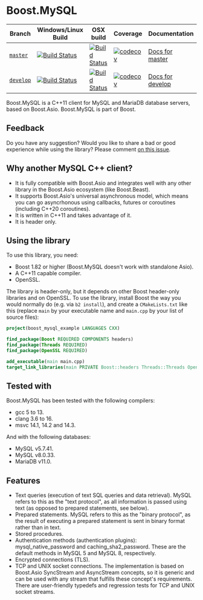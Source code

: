 # Boost.MySQL

Branch | Windows/Linux Build | OSX build | Coverage | Documentation
-------|---------------------|-----------|--------- | -------------
[`master`](https://github.com/boostorg/mysql/tree/master)   | [![Build Status](https://drone.cpp.al/api/badges/boostorg/mysql/status.svg)](https://drone.cpp.al/boostorg/mysql)                        | [![Build Status](https://github.com/boostorg/mysql/actions/workflows/build-code.yml/badge.svg)](https://github.com/boostorg/mysql)                | [![codecov](https://codecov.io/gh/boostorg/mysql/branch/master/graph/badge.svg)](https://codecov.io/gh/boostorg/mysql/branch/master)   | [Docs for master](https://www.boost.org/doc/libs/master/libs/mysql/doc/html/index.html)
[`develop`](https://github.com/boostorg/mysql/tree/develop) | [![Build Status](https://drone.cpp.al/api/badges/boostorg/mysql/status.svg?ref=refs/heads/develop)](https://drone.cpp.al/boostorg/mysql) | [![Build Status](https://github.com/boostorg/mysql/actions/workflows/build-code.yml/badge.svg?branch=develop)](https://github.com/boostorg/mysql) | [![codecov](https://codecov.io/gh/boostorg/mysql/branch/develop/graph/badge.svg)](https://codecov.io/gh/boostorg/mysql/branch/develop) | [Docs for develop](https://www.boost.org/doc/libs/develop/libs/mysql/doc/html/index.html)

Boost.MySQL is a C++11 client for MySQL and MariaDB database servers, based on Boost.Asio.
Boost.MySQL is part of Boost.

## Feedback

Do you have any suggestion? Would you like to share a bad or good experience while using the library?
Please comment [on this issue](https://github.com/boostorg/mysql/issues/140).

## Why another MySQL C++ client?

- It is fully compatible with Boost.Asio and integrates well with any other
  library in the Boost.Asio ecosystem (like Boost.Beast).
- It supports Boost.Asio's universal asynchronous model, which means you can
  go asyncrhonous using callbacks, futures or coroutines (including C++20 coroutines).
- It is written in C++11 and takes advantage of it.
- It is header only.

## Using the library

To use this library, you need:

- Boost 1.82 or higher (Boost.MySQL doesn't work with standalone Asio).
- A C++11 capable compiler.
- OpenSSL.

The library is header-only, but it depends on other Boost header-only libraries and on OpenSSL.
To use the library, install Boost the way you would normally do (e.g. via `b2 install`), and create
a `CMakeLists.txt` like this (replace `main` by your executable name and `main.cpp` by your list of source files):

```cmake
project(boost_mysql_example LANGUAGES CXX)

find_package(Boost REQUIRED COMPONENTS headers)
find_package(Threads REQUIRED)
find_package(OpenSSL REQUIRED)

add_executable(main main.cpp)
target_link_libraries(main PRIVATE Boost::headers Threads::Threads OpenSSL::Crypto OpenSSL::SSL)
```

## Tested with

Boost.MySQL has been tested with the following compilers:
- gcc 5 to 13.
- clang 3.6 to 16.
- msvc 14.1, 14.2 and 14.3.

And with the following databases:
- MySQL v5.7.41.
- MySQL v8.0.33.
- MariaDB v11.0.

## Features

- Text queries (execution of text SQL queries and data retrieval).
  MySQL refers to this as the "text protocol", as all information is passed using text
  (as opposed to prepared statements, see below).
- Prepared statements. MySQL refers to this as the "binary protocol", as the result
  of executing a prepared statement is sent in binary format rather than in text.
- Stored procedures.
- Authentication methods (authentication plugins): mysql_native_password and
  caching_sha2_password. These are the default methods in MySQL 5 and MySQL 8,
  respectively.
- Encrypted connections (TLS).
- TCP and UNIX socket connections. The implementation is based on Boost.Asio
  SyncStream and AsyncStream concepts, so it is generic and can be used with
  any stream that fulfills these concept's requirements. There are user-friendly
  typedefs and regression tests for TCP and UNIX socket streams.
